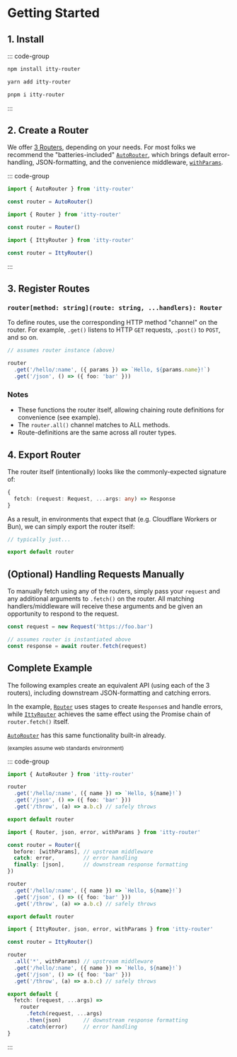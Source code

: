 # Getting Started

## 1. Install

::: code-group

```bash [npm]
npm install itty-router
```

```bash [yarn]
yarn add itty-router
```

```bash [pnpm]
pnpm i itty-router
```

:::

## 2. Create a Router

We offer [3 Routers](/itty-router/routers/), depending on your needs.  For most folks we recommend the "batteries-included" [`AutoRouter`](/itty-router/routers/autorouter), which brings default error-handling, JSON-formatting, and the convenience middleware, [`withParams`](/itty-router/middleware/withparams).

::: code-group

```ts [AutoRouter]
import { AutoRouter } from 'itty-router'

const router = AutoRouter()
```

```ts [Router]
import { Router } from 'itty-router'

const router = Router()
```

```ts [IttyRouter]
import { IttyRouter } from 'itty-router'

const router = IttyRouter()
```

:::

## 3. Register Routes
### `router[method: string](route: string, ...handlers): Router`

To define routes, use the corresponding HTTP method "channel" on the router. For example, `.get()` listens to HTTP `GET` requests, `.post()` to `POST`, and so on. 

```ts
// assumes router instance (above)

router
  .get('/hello/:name', ({ params }) => `Hello, ${params.name}!`)
  .get('/json', () => ({ foo: 'bar' }))
```

### Notes
- These functions the router itself, allowing chaining route definitions for convenience (see example).
- The `router.all()` channel matches to ALL methods.
- Route-definitions are the same across all router types.
<!-- 
## 4. Handle Requests
### `router.fetch(request: IRequest, ...args): Promise<any>`
The `router.fetch` method takes a Request-like argument and any additional arguments - then passes them to any matching routes.  This process occurs in a linear loop until *anything at all is returned, from any handler/middleware*, or the routes are exhausted (without a return).
```ts
// assumes instantiated router (above)

const response = await router.fetch(new Request('https://foo.bar'))
``` -->

<!-- 
## 5. (optional) Transform responses

While you can certainly return a valid `Response` using each route-handler, usually it's more convenient to process them all at once, at the end.  This is also how you would add [CORS](/itty-router/cors) headers to existing `Response` objects.

::: code-group
```ts [AutoRouter]
import { AutoRouter } from 'itty-router'

const router = AutoRouter()

// catches errors and responds as JSON
await router.fetch(request)
```

```ts [Router]
import { Router, error, json } from 'itty-router'

// add transformers to Router stages
const router = Router({
  catch: error,
  finally: [json],
})

// catches errors and responds as JSON
await router.fetch(request)
```

```ts [IttyRouter/manual]
import { error, json } from 'itty-router'

await router
        .fetch(request)
        .then(json)     // turn any raw objects into JSON Response
        .catch(error)   // Response from thrown Error/StatusError.
```
::: -->

## 4. Export Router
The router itself (intentionally) looks like the commonly-expected signature of:

```ts
{ 
  fetch: (request: Request, ...args: any) => Response
}
```
 
As a result, in environments that expect that (e.g. Cloudflare Workers or Bun), we can simply export the router itself:

```ts
// typically just...

export default router
```

## (Optional) Handling Requests Manually

To manually fetch using any of the routers, simply pass your `request` and any additional arguments to `.fetch()` on the router.  All matching handlers/middleware will receive these arguments and be given an opportunity to respond to the request.

```ts
const request = new Request('https://foo.bar')

// assumes router is instantiated above
const response = await router.fetch(request)
```

## Complete Example

The following examples create an equivalent API (using each of the 3 routers), including downstream JSON-formatting and catching errors. 

In the example, [`Router`](/itty-router/routers/router) uses stages to create `Response`s and handle errors, while [`IttyRouter`](/itty-router/routers/ittyrouter) achieves the same effect using the Promise chain of `router.fetch()` itself. 

[`AutoRouter`](/itty-router/routers/autorouter) has this same functionality built-in already.

<small>(examples assume web standards environment)</small>

::: code-group
```ts [AutoRouter]
import { AutoRouter } from 'itty-router'

router
  .get('/hello/:name', ({ name }) => `Hello, ${name}!`)
  .get('/json', () => ({ foo: 'bar' }))
  .get('/throw', (a) => a.b.c) // safely throws

export default router
```

```ts [Router]
import { Router, json, error, withParams } from 'itty-router'

const router = Router({
  before: [withParams], // upstream middleware
  catch: error,         // error handling
  finally: [json],      // downstream response formatting
})

router
  .get('/hello/:name', ({ name }) => `Hello, ${name}!`)
  .get('/json', () => ({ foo: 'bar' }))
  .get('/throw', (a) => a.b.c) // safely throws

export default router
```

```ts [IttyRouter]
import { IttyRouter, json, error, withParams } from 'itty-router'

const router = IttyRouter()

router
  .all('*', withParams) // upstream middleware
  .get('/hello/:name', ({ name }) => `Hello, ${name}!`)
  .get('/json', () => ({ foo: 'bar' }))
  .get('/throw', (a) => a.b.c) // safely throws

export default {
  fetch: (request, ...args) => 
    router
      .fetch(request, ...args)
      .then(json)       // downstream response formatting
      .catch(error)     // error handling
}
```
:::
